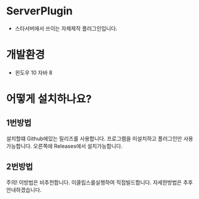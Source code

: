 # ServerPlugin

- 스타서버에서 쓰이는 자체제작 플러그인입니다.

# 개발환경

- 윈도우 10 자바 8 

# 어떻게 설치하나요?
## 1번방법
 설치할떄 Github에있는 릴리즈를 사용합니다.
 프로그램을 미설치하고 플러그인만 사용가능합니다.
 오른쪽에 Releases에서 설치가능합니다.
## 2번방법
 주의! 이방법은 비추천합니다.
 이클립스를실행하여 직접빌드합니다.
 자세한방법은 추후 안내하겠습니다.
